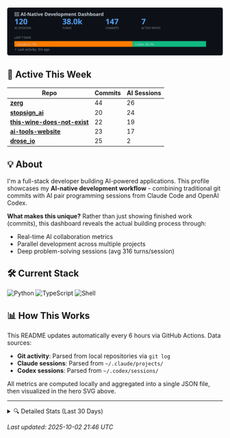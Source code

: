 <p align="center">
  <img src="./hero.svg" alt="AI-Native Development Dashboard" />
</p>

## 🚀 Active This Week

| Repo | Commits | AI Sessions |
|------|---------|-------------|
| [**zerg**](https://github.com/cipher982/zerg) | 44 | 26 |
| [**stopsign_ai**](https://github.com/cipher982/stopsign_ai) | 20 | 24 |
| [**this-wine-does-not-exist**](https://github.com/cipher982/this-wine-does-not-exist) | 22 | 19 |
| [**ai-tools-website**](https://github.com/cipher982/ai-tools-website) | 23 | 17 |
| [**drose_io**](https://github.com/cipher982/drose_io) | 25 | 2 |


## 💡 About

I'm a full-stack developer building AI-powered applications. This profile showcases my **AI-native development workflow** - combining traditional git commits with AI pair programming sessions from Claude Code and OpenAI Codex.

**What makes this unique?** Rather than just showing finished work (commits), this dashboard reveals the actual building process through:
- Real-time AI collaboration metrics
- Parallel development across multiple projects
- Deep problem-solving sessions (avg 316 turns/session)

## 🛠️ Current Stack

![Python](https://img.shields.io/badge/Python-3776AB?style=flat-square&logo=python&logoColor=white) ![TypeScript](https://img.shields.io/badge/TypeScript-3178C6?style=flat-square&logo=typescript&logoColor=white) ![Shell](https://img.shields.io/badge/Shell-89e051?style=flat-square&logo=shell&logoColor=white)

## 📊 How This Works

This README updates automatically every 6 hours via GitHub Actions. Data sources:
- **Git activity**: Parsed from local repositories via `git log`
- **Claude sessions**: Parsed from `~/.claude/projects/`
- **Codex sessions**: Parsed from `~/.codex/sessions/`

All metrics are computed locally and aggregated into a single JSON file, then visualized in the hero SVG above.

---

<details>
<summary>🔍 Detailed Stats (Last 30 Days)</summary>

- **Commits**: 435
- **Languages**: Python (350), TypeScript (83), Shell (2)
- **AI Sessions**: Claude 368 · Codex 199
- **Total Turns**: 138.1k

</details>

*Last updated: 2025-10-02 21:46 UTC*
